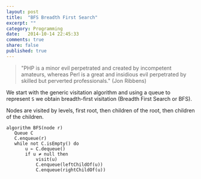 ```yaml
---
layout: post
title:  "BFS Breadth First Search"
excerpt: ""
category: Programming
date:   2014-10-14 22:45:33
comments: true
share: false
published: true
---
```

  
> "PHP is a minor evil perpetrated and created by incompetent amateurs, whereas Perl is a great and insidious evil perpetrated by skilled but perverted professionals."
(Jon Ribbens)

We start with the generic visitation algorithm and using a queue to represent `S` we obtain breadth-first visitation (Breadth First Search or BFS).

Nodes are visited by levels, first root, then children of the root, then children of the children.

```
algorithm BFS(node r)
   Queue C
   C.enqueue(r)
   while not C.isEmpty() do 
       u ← C.dequeue()
       if u ≠ null then
           visit(u)
           C.enqueue(leftChildOf(u))
           C.enqueue(rightChildOf(u))  
```